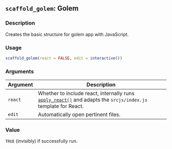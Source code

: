 ## `scaffold_golem`: Golem

### Description


 Creates the basic structure for golem app with JavaScript.


### Usage

```r
scaffold_golem(react = FALSE, edit = interactive())
```


### Arguments

Argument      |Description
------------- |----------------
```react```     |     Whether to include react, internally runs [`apply_react()`](apply_react().html) and adapts the `srcjs/index.js` template for React.
```edit```     |     Automatically open pertinent files.

### Value


 `TRUE` (invisibly) if successfully run.


